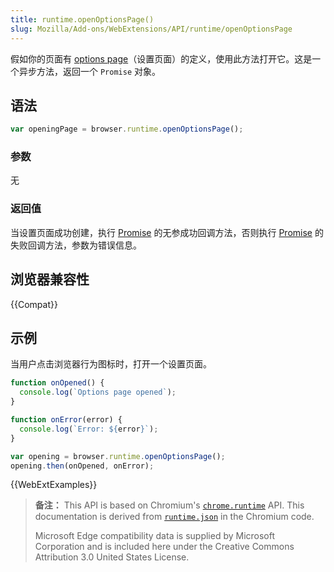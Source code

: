 ```yaml
---
title: runtime.openOptionsPage()
slug: Mozilla/Add-ons/WebExtensions/API/runtime/openOptionsPage
---
```


假如你的页面有 [options page](/zh-CN/Add-ons/WebExtensions/Anatomy_of_a_WebExtension#Options_pages)（设置页面）的定义，使用此方法打开它。这是一个异步方法，返回一个 `Promise` 对象。

## 语法

```js
var openingPage = browser.runtime.openOptionsPage();
```

### 参数

无

### 返回值

当设置页面成功创建，执行 [Promise](/zh-CN/docs/Web/JavaScript/Reference/Global_Objects/Promise) 的无参成功回调方法，否则执行 [Promise](/zh-CN/docs/Web/JavaScript/Reference/Global_Objects/Promise) 的失败回调方法，参数为错误信息。

## 浏览器兼容性

{{Compat}}

## 示例

当用户点击浏览器行为图标时，打开一个设置页面。

```js
function onOpened() {
  console.log(`Options page opened`);
}

function onError(error) {
  console.log(`Error: ${error}`);
}

var opening = browser.runtime.openOptionsPage();
opening.then(onOpened, onError);
```

{{WebExtExamples}}

> **备注：** This API is based on Chromium's [`chrome.runtime`](https://developer.chrome.com/extensions/runtime#method-openOptionsPage) API. This documentation is derived from [`runtime.json`](https://chromium.googlesource.com/chromium/src/+/master/extensions/common/api/runtime.json) in the Chromium code.
>
> Microsoft Edge compatibility data is supplied by Microsoft Corporation and is included here under the Creative Commons Attribution 3.0 United States License.

<!--
// Copyright 2015 The Chromium Authors. All rights reserved.
//
// Redistribution and use in source and binary forms, with or without
// modification, are permitted provided that the following conditions are
// met:
//
//    * Redistributions of source code must retain the above copyright
// notice, this list of conditions and the following disclaimer.
//    * Redistributions in binary form must reproduce the above
// copyright notice, this list of conditions and the following disclaimer
// in the documentation and/or other materials provided with the
// distribution.
//    * Neither the name of Google Inc. nor the names of its
// contributors may be used to endorse or promote products derived from
// this software without specific prior written permission.
//
// THIS SOFTWARE IS PROVIDED BY THE COPYRIGHT HOLDERS AND CONTRIBUTORS
// "AS IS" AND ANY EXPRESS OR IMPLIED WARRANTIES, INCLUDING, BUT NOT
// LIMITED TO, THE IMPLIED WARRANTIES OF MERCHANTABILITY AND FITNESS FOR
// A PARTICULAR PURPOSE ARE DISCLAIMED. IN NO EVENT SHALL THE COPYRIGHT
// OWNER OR CONTRIBUTORS BE LIABLE FOR ANY DIRECT, INDIRECT, INCIDENTAL,
// SPECIAL, EXEMPLARY, OR CONSEQUENTIAL DAMAGES (INCLUDING, BUT NOT
// LIMITED TO, PROCUREMENT OF SUBSTITUTE GOODS OR SERVICES; LOSS OF USE,
// DATA, OR PROFITS; OR BUSINESS INTERRUPTION) HOWEVER CAUSED AND ON ANY
// THEORY OF LIABILITY, WHETHER IN CONTRACT, STRICT LIABILITY, OR TORT
// (INCLUDING NEGLIGENCE OR OTHERWISE) ARISING IN ANY WAY OUT OF THE USE
// OF THIS SOFTWARE, EVEN IF ADVISED OF THE POSSIBILITY OF SUCH DAMAGE.
-->
